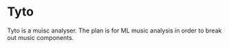 # Tyto
Tyto is a muisc analyser. The plan is for ML music analysis in order to break out music components.
